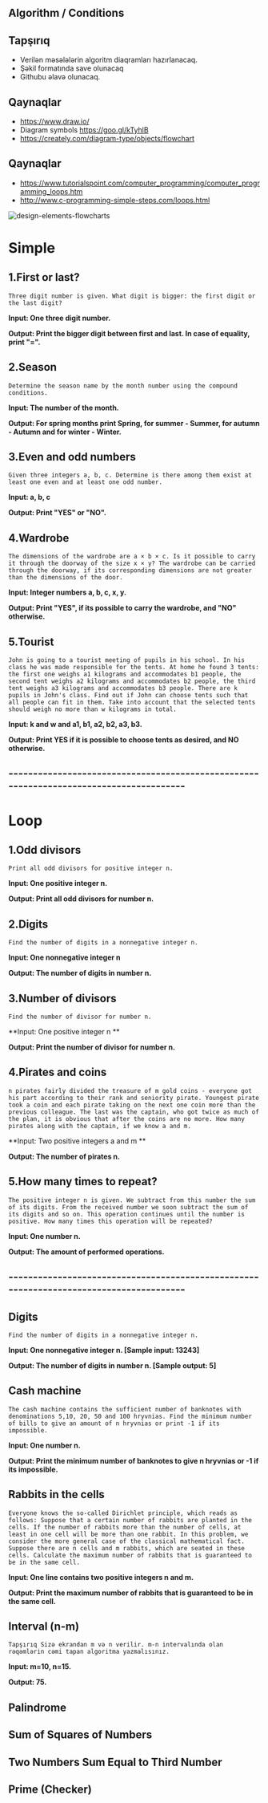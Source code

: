 ## Algorithm / Conditions
## Tapşırıq
- Verilən məsələlərin algoritm diaqramları hazırlanacaq.
- Şəkil formatında save olunacaq
- Githubu əlavə olunacaq.
## Qaynaqlar
- https://www.draw.io/
- Diagram symbols https://goo.gl/kTyhlB
- https://creately.com/diagram-type/objects/flowchart
## Qaynaqlar
- https://www.tutorialspoint.com/computer_programming/computer_programming_loops.htm
- http://www.c-programming-simple-steps.com/loops.html

![design-elements-flowcharts](https://user-images.githubusercontent.com/25200958/27913140-33bb2ad0-6270-11e7-9518-e617039d6ea4.png)


# Simple
## 1.First or last?
``Three digit number is given. What digit is bigger: the first digit or the last digit?``

**Input: One three digit number.**

**Output: Print the bigger digit between first and last. In case of equality, print "=".**

## 2.Season
``Determine the season name by the month number using the compound conditions.``

**Input: The number of the month.**

**Output: For spring months print Spring, for summer - Summer, for autumn - Autumn and for winter - Winter.**

## 3.Even and odd numbers
``Given three integers a, b, c. Determine is there among them exist at least one even and at least one odd number.``

**Input: a, b, c**

**Output: Print "YES" or "NO".**

## 4.Wardrobe
``The dimensions of the wardrobe are a × b × c. Is it possible to carry it through the doorway of the size x × y? The wardrobe can be carried through the doorway, if its corresponding dimensions are not greater than the dimensions of the door.``

**Input: Integer numbers a, b, c, x, y.**

**Output: Print "YES", if its possible to carry the wardrobe, and "NO" otherwise.**

## 5.Tourist
``John is going to a tourist meeting of pupils in his school. In his class he was made responsible for the tents. At home he found 3 tents: the first one weighs a1 kilograms and accommodates b1 people, the second tent weighs a2 kilograms and accommodates b2 people, the third tent weighs a3 kilograms and accommodates b3 people.
There are k pupils in John's class. Find out if John can choose tents such that all people can fit in them. Take into account that the selected tents should weigh no more than w kilograms in total.``

**Input: k and w and a1, b1, a2, b2, a3, b3.**

**Output: Print YES if it is possible to choose tents as desired, and NO otherwise.**

## ---------------------------------------------------------------------------------------
# Loop
## 1.Odd divisors
``Print all odd divisors for positive integer n.``

**Input: One positive integer n.**

**Output: Print all odd divisors for number n.**

## 2.Digits
``Find the number of digits in a nonnegative integer n.``

**Input: One nonnegative integer n**

**Output: The number of digits in number n.**

## 3.Number of divisors
``Find the number of divisor for number n.``

**Input: One positive integer n **

**Output: Print the number of divisor for number n.**

## 4.Pirates and coins
``n pirates fairly divided the treasure of m gold coins - everyone got his part according to their rank and seniority pirate. Youngest pirate took a coin and each pirate taking on the next one coin more than the previous colleague. The last was the captain, who got twice as much of the plan, it is obvious that after the coins are no more.
How many pirates along with the captain, if we know a and m. ``

**Input: Two positive integers a and m **

**Output: The number of pirates n.**

## 5.How many times to repeat?  
``The positive integer n is given. We subtract from this number the sum of its digits. From the received number we soon subtract the sum of its digits and so on. This operation continues until the number is positive. How many times this operation will be repeated?``

**Input: One number n.**

**Output: The amount of performed operations.**

## ---------------------------------------------------------------------------------------
## Digits
``Find the number of digits in a nonnegative integer n.``

**Input: One nonnegative integer n. [Sample input: 13243]**

**Output: The number of digits in number n. [Sample output: 5]**

## Cash machine
``The cash machine contains the sufficient number of banknotes with denominations 5,10, 20, 50 and 100 hryvnias. Find the minimum number of bills to give an amount of n hryvnias or print -1 if its impossible. ``

**Input: One number n.**

**Output: Print the minimum number of banknotes to give n hryvnias or -1 if its impossible.**

## Rabbits in the cells

``Everyone knows the so-called Dirichlet principle, which reads as follows: Suppose that a certain number of rabbits are planted in the cells. If the number of rabbits more than the number of cells, at least in one cell will be more than one rabbit. In this problem, we consider the more general case of the classical mathematical fact. Suppose there are n cells and m rabbits, which are seated in these cells. Calculate the maximum number of rabbits that is guaranteed to be in the same cell.``

**Input: One line contains two positive integers n and m.**

**Output: Print the maximum number of rabbits that is guaranteed to be in the same cell.**

## Interval (n-m)

``Tapşırıq Sizə ekrandan m və n verilir. m-n intervalında olan rəqəmlərin cəmi tapan algoritma yazmalısınız.``

**Input: m=10, n=15.**

**Output: 75.**

## Palindrome 
## Sum of Squares of Numbers
## Two Numbers Sum Equal to Third Number
## Prime (Checker)

